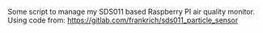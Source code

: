Some script to manage my SDS011 based Raspberry PI air quality monitor. Using code from: https://gitlab.com/frankrich/sds011_particle_sensor
